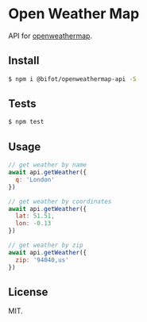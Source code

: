 # Open Weather Map

API for [openweathermap](https://openweathermap.com).

## Install

```sh
$ npm i @bifot/openweathermap-api -S
```

## Tests

```sh
$ npm test
```

## Usage

```javascript
// get weather by name
await api.getWeather({
  q: 'London'
})

// get weather by coordinates
await api.getWeather({
  lat: 51.51,
  lon: -0.13
})

// get weather by zip
await api.getWeather({
  zip: '94040,us'
})
```

## License

MIT.
